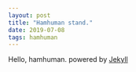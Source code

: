 ```yaml
---
layout: post
title: "Hamhuman stand."
date: 2019-07-08
tags: hamhuman
---
```

Hello, hamhuman.
powered by [Jekyll](http://jekyllrb.com)
